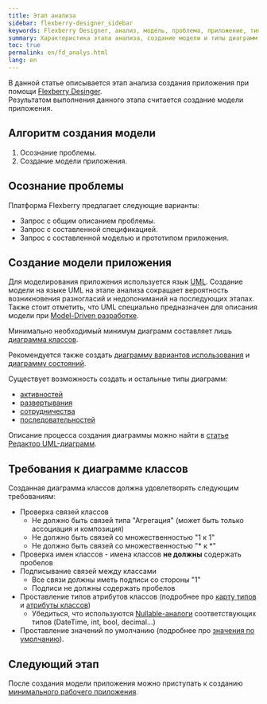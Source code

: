 ```yaml
---
title: Этап анализа
sidebar: flexberry-designer_sidebar
keywords: Flexberry Designer, анализ, модель, проблема, приложение, типы диаграмм, UML, этапы создания приложения
summary: Характеристика этапа анализа, создание модели и типы диаграмм
toc: true
permalink: en/fd_analys.html
lang: en
---
```


В данной статье описывается этап анализа создания приложения при помощи [Flexberry Desinger](fd_landing_page.html).  
Результатом выполнения данного этапа считается создание модели приложения.

## Алгоритм создания модели

1. Осознание проблемы.
2. Создание модели приложения.

## Осознание проблемы

Платформа Flexberry предлагает следующие варианты:

* Запрос с общим описанием проблемы.
* Запрос с составленной спецификацией.
* Запрос с составленной моделью и прототипом приложения.

## Создание модели приложения

Для моделирования приложения используется язык [UML](http://ru.wikipedia.org/wiki/UML). Создание модели на языке UML на этапе анализа сокращает вероятность возникновения разногласий и недопониманий на последующих этапах. Также стоит отметить, что UML специально предназначен для описания модели при [Model-Driven разработке](fd_code-generation.html).

Минимально необходимый минимум диаграмм составляет лишь [диаграмма классов](fd_class-diagram.html).

Рекомендуется также создать [диаграмму вариантов использования](fd_use-case-diagram.html) и [диаграмму состояний](fd_statechart-diagram.html).

Существует возможность создать и остальные типы диаграмм:

* [активностей](fd_activity-diagram.html)
* [развертывания](fd_deployment-diagram.html)
* [сотрудничества](fd_collaboration-diagram.html)
* [последовательностей](fd_sequence-diagram.html)

Описание процесса создания диаграммы можно найти в [статье Редактор UML-диаграмм](fd_editing-diagram.html).

## Требования к диаграмме классов

Созданная диаграмма классов должна удовлетворять следующим требованиям:

* Проверка связей классов
    * Не должно быть связей типа "Агрегация" (может быть только ассоциация и композиция)
    * Не должно быть связей со множественностью "1 к 1"
    * Не должно быть связей со множественностью "* к *"
* Проверка имен классов - имена классов __не должны__ содержать пробелов
* Подписывание связей между классами
    * Все связи должны иметь подписи со стороны "1"
    * Подписи не должны содержать пробелов
* Проставление типов атрибутов классов (подробнее про [карту типов](fd_types-map.html) и [атрибуты классов](fo_attributes-class-data.html))
    * Убедиться, что используются [Nullable-аналоги](fd_nullable-types.html) соответствующих типов (DateTime, int, bool, decimal...)
* Проставление значений по умолчанию (подробнее про [значения по умолчанию](fo_features-of-dafault-value-assignment.html)).

## Следующий этап

После создания модели приложения можно приступать к созданию [минимального рабочего приложения](fd_prototype-creation.html).

